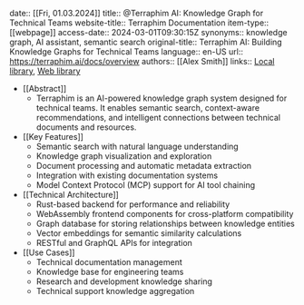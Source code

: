 date:: [[Fri, 01.03.2024]]
title:: @Terraphim AI: Knowledge Graph for Technical Teams
website-title:: Terraphim Documentation
item-type:: [[webpage]]
access-date:: 2024-03-01T09:30:15Z
synonyms:: knowledge graph, AI assistant, semantic search
original-title:: Terraphim AI: Building Knowledge Graphs for Technical Teams
language:: en-US
url:: https://terraphim.ai/docs/overview
authors:: [[Alex Smith]]
links:: [Local library](zotero://select/library/items/TERRA001), [Web library](https://www.zotero.org/users/terraphim)

- [[Abstract]]
	- Terraphim is an AI-powered knowledge graph system designed for technical teams. It enables semantic search, context-aware recommendations, and intelligent connections between technical documents and resources.
- [[Key Features]]
	- Semantic search with natural language understanding
	- Knowledge graph visualization and exploration
	- Document processing and automatic metadata extraction
	- Integration with existing documentation systems
	- Model Context Protocol (MCP) support for AI tool chaining
- [[Technical Architecture]]
	- Rust-based backend for performance and reliability
	- WebAssembly frontend components for cross-platform compatibility
	- Graph database for storing relationships between knowledge entities
	- Vector embeddings for semantic similarity calculations
	- RESTful and GraphQL APIs for integration
- [[Use Cases]]
	- Technical documentation management
	- Knowledge base for engineering teams
	- Research and development knowledge sharing
	- Technical support knowledge aggregation 